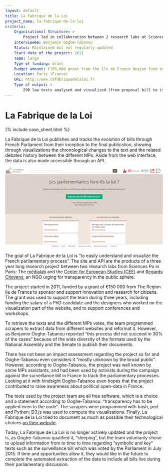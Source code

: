 ```yaml
---
layout: default
title: La Fabrique de la Loi
project_name: la-fabrique-de-la-loi
criteria:
    Organisational Structure: >
        Project led in collaboration between 2 research labs at SciencesPo and the NGO Regards Citoyens
    Interviewee: Benjamin Ooghe-Tabanou
    Status: Maintained but not regularly updated
    Start date of the project: 2011
    Team: large
    Type of funding: Grant
    Budget amount: €150,000 grant from the Ile de France Region fund over 3 years
    Location: Paris (France)
    URL: http://www.lafabriquedelaloi.fr
    Type of output: >
        290 law texts analysed and visualized (from proposal bill to its published version) showing how parliamentary process in France works.
---
```


# La Fabrique de la Loi

{% include case_sheet.html %}

La Fabrique de la Loi publishes and tracks the evolution of bills through French Parliament from their inception to the final publication, showing through visualizations the chronological changes to the text and the related debates history between the different MPs. Aside from the web interface, the data is also made accessible through an API. 

![](la_fabrique_de_la_loi.png)

The goal of La Fabrique de la Loi is “to easily understand and visualize the French parliamentary process”. The site and API are the products of a three year long research project between two research labs from Sciences Po in Paris: The [médialab](http://www.medialab.sciences-po.fr/) and the [Center for European Studies (CEE)](http://www.cee.sciences-po.fr/) and [Regards Citoyens](https://www.regardscitoyens.org/), an NGO urging for transparency in the public sphere. 

The project started in 2011, funded by a grant of €150 000 from The Region Ile de France to sponsor and support innovation and research for citizens. The grant was used to support the team during three years, including funding the salary of a PhD candidate and the designers who worked on the visualization part of the website, and to support conferences and workshops.

To retrieve the texts and the different MPs votes, the team programmed scrapers to extract data from different websites and reformat it. However, as Benjamin Ooghe-Tabanou reported “this process did not succeed in 30% of the cases” because of the wide diversity of the formats used by the National Assembly and the Senate to publish their documents.
 
There has not been an impact assessment regarding the project so far and Ooghe-Tabanou even considers it “mostly unknown by the broad public”. However, according to Ooghe-Tabanou, the project was well known by some MPs assistants, and had been used by activists during the campaign against the surveillance bill in France to track the parliamentary processes. Looking at it with hindsight Ooghe-Tabanou even hopes that the project contributed to raise awareness about political open-data in France.
 
The tools used by the project team are all free software, which is a choice and a statement according to Ooghe-Tabanou: “transparency has to be applied even to the code”. The scrapers were programmed with bash, perl and Python; D3.js was used to compute the visualisations. Finally, La Fabrique de la Loi tried to document as much as possible their technological choices [on their website](https://www.lafabriquedelaloi.fr/a-propos.html). 

Today, La Fabrique de La Loi is no longer actively updated and the project is, as Ooghe-Tabanou qualified it, “sleeping”, but the team voluntarily chose to upload information from to time to time regarding “symbolic and key” texts such as the surveillance bill which was voted by the Parliament in July 2015. If time and opportunities allow it, they would like in the future to complete the automated extraction of the data to include all bills live during their parliamentary discussion.
